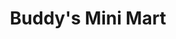 ---
title: "Buddy's Mini Mart"
url: /jackson/buddys-mini-mart-east-michigan-avenue/
shop: convenience
---